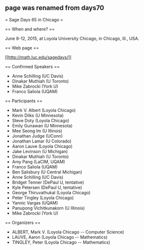 ## page was renamed from days70
= Sage Days 65 in Chicago =

== When and where? ==

June 8-12, 2015, at Loyola University Chicago, in Chicago, Ill., USA.

== Web page ==

[[http://math.luc.edu/sagedays/]]

== Confirmed Speakers ==

 * Anne Schilling (UC Davis)
 * Dinakar Muthiah (U Toronto)
 * Mike Zabrocki (York U)
 * Franco Saliola (UQAM)

== Participants ==

 * Mark V. Albert (Loyola Chicago)
 * Kevin Dilks (U Minnesota)
 * Steve Doty (Loyola Chicago)
 * Emily Gunawan (U Minnesota)
 * Mee Seong Im (U Illinois)
 * Jonathan Judge (UConn)
 * Jonathan Lamar (U Colorado)
 * Aaron Lauve (Loyola Chicago)
 * Jake Levinson (U Michigan)
 * Dinakar Muthiah (U Toronto)
 * Amy Pang (LaCIM, UQAM)
 * Franco Saliola (UQAM)
 * Ben Salisbury (U Central Michigan)
 * Anne Schilling (UC Davis)
 * Bridget Tenner (DePaul U, tentative)
 * Kyle Petersen (DePaul U, tentative)
 * George Thiruvathukal (Loyola Chicago)
 * Peter Tingley (Loyola Chicago)
 * Yannic Vargas (UQAM)
 * Panupong Vichitkunakorn (U Illinois)
 * Mike Zabrocki (York U)


== Organizers ==

  * ALBERT, Mark V. (Loyola Chicago -- Computer Science)
  * LAUVE, Aaron (Loyola Chicago -- Mathematics)
  * TINGLEY, Peter (Loyola Chicago -- Mathematics)
